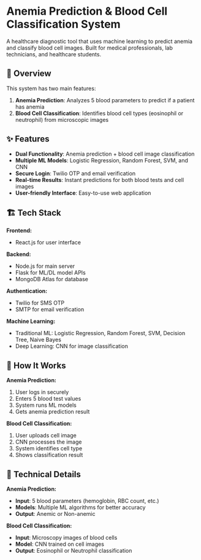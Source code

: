 # Anemia Prediction & Blood Cell Classification System

A healthcare diagnostic tool that uses machine learning to predict anemia and classify blood cell images. Built for medical professionals, lab technicians, and healthcare students.

## 🎯 Overview

This system has two main features:
1. **Anemia Prediction**: Analyzes 5 blood parameters to predict if a patient has anemia
2. **Blood Cell Classification**: Identifies blood cell types (eosinophil or neutrophil) from microscopic images

## ✨ Features

- **Dual Functionality**: Anemia prediction + blood cell image classification
- **Multiple ML Models**: Logistic Regression, Random Forest, SVM, and CNN
- **Secure Login**: Twilio OTP and email verification
- **Real-time Results**: Instant predictions for both blood tests and cell images
- **User-friendly Interface**: Easy-to-use web application

## 🏗️ Tech Stack

**Frontend:**
- React.js for user interface

**Backend:**
- Node.js for main server
- Flask for ML/DL model APIs
- MongoDB Atlas for database

**Authentication:**
- Twilio for SMS OTP
- SMTP for email verification

**Machine Learning:**
- Traditional ML: Logistic Regression, Random Forest, SVM, Decision Tree, Naive Bayes
- Deep Learning: CNN for image classification

## 🔄 How It Works

**Anemia Prediction:**
1. User logs in securely
2. Enters 5 blood test values
3. System runs ML models
4. Gets anemia prediction result

**Blood Cell Classification:**
1. User uploads cell image
2. CNN processes the image
3. System identifies cell type
4. Shows classification result

## 🔧 Technical Details

**Anemia Prediction:**
- **Input**: 5 blood parameters (hemoglobin, RBC count, etc.)
- **Models**: Multiple ML algorithms for better accuracy
- **Output**: Anemic or Non-anemic

**Blood Cell Classification:**
- **Input**: Microscopy images of blood cells
- **Model**: CNN trained on cell images
- **Output**: Eosinophil or Neutrophil classification
